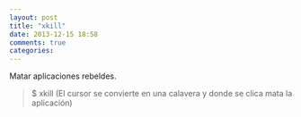 ```yaml
---
layout: post
title: "xkill"
date: 2013-12-15 18:58
comments: true
categories: 
---
```

Matar aplicaciones rebeldes.

>$ xkill (El cursor se convierte en una calavera y donde se clica mata la aplicación)

